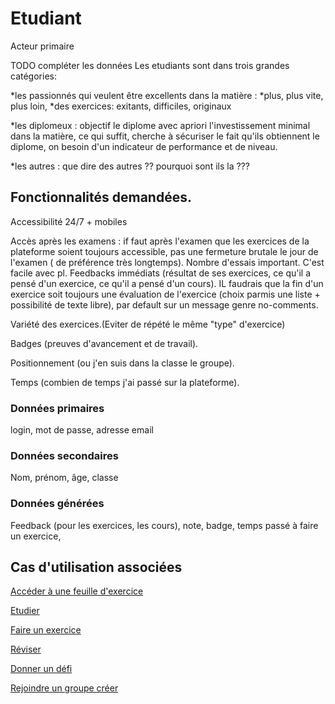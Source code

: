 # Etudiant

Acteur primaire

TODO compléter les données
Les etudiants sont dans trois grandes catégories:

*les passionnés qui veulent être excellents dans la matière :
      *plus, plus vite, plus loin,
      *des exercices: exitants, difficiles, originaux
      
*les diplomeux : objectif le diplome avec apriori l'investissement minimal dans la matière, ce qui suffit, cherche à sécuriser le fait qu'ils obtiennent le diplome, on besoin d'un indicateur de performance et de niveau.

*les autres : que dire des autres ?? pourquoi sont ils la ???

## Fonctionnalités demandées.

Accessibilité 24/7 + mobiles

Accès après les examens : if faut après l'examen que les exercices de la plateforme soient toujours accessible, pas une fermeture brutale le jour de l'examen ( de préférence très longtemps).
Nombre d'essais important. C'est facile avec pl.
Feedbacks immédiats (résultat de ses exercices, ce qu'il a pensé d'un exercice, ce qu'il a pensé d'un cours). IL faudrais que la fin d'un exercice soit toujours une évaluation de l'exercice (choix parmis une liste + possibilité de texte libre), par default sur <entree> un message genre no-comments.
  
Variété des exercices.(Eviter de répété le même "type" d'exercice)

Badges (preuves d'avancement et de travail).

Positionnement (ou j'en suis dans la classe le groupe).

Temps (combien de temps j'ai passé sur la plateforme).

### Données primaires

login, mot de passe, adresse email

### Données secondaires

Nom, prénom, âge, classe

### Données générées

Feedback (pour les exercices, les cours), note, badge, temps passé à faire un exercice,

## Cas d'utilisation associées

[Accéder à une feuille d'exercice](../casutilisation/etudiant/accesfeuilleexercice.md)

[Etudier](../casutilisation/etudiant/etudier.md)

[Faire un exercice](../casutilisation/etudiant/faireexercice.md)

[Réviser](../casutilisation/etudiant/reviser.md)

[Donner un défi](../casutilisation/etudiant/donnerexercice.md)

[Rejoindre un groupe créer](../casutilisation/etudiant/rejoindrecreergroupe.md)

<!--- Author : Hugo Validator : name -->


